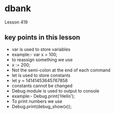 # dbank
Lesson 419

## key points in this lesson
- var is used to store variables
- example:- var x = 100;
- to reassign something we use
- x := 200;
- Not the semi-colon at the end of each command
- let is used to store constants
- let y = 14141453645767858
- constants cannot be changed
- Debug module is used to output to console
- example:- Debug.print('Hello');
- To print numbers we use
- Debug.print(debug_show(x));